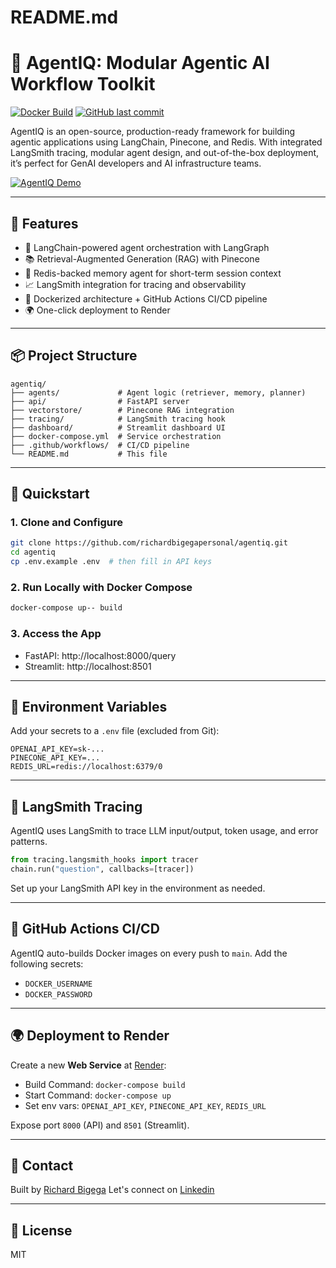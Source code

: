 # README.md

# 🤖 AgentIQ: Modular Agentic AI Workflow Toolkit

[![Docker Build](https://img.shields.io/docker/cloud/build/your-dockerhub-username/agentiq)](https://hub.docker.com/r/rbigega/agentiq)
[![GitHub last commit](https://img.shields.io/github/last-commit/your-username/agentiq)](https://github.com/richardbigegapersonal/agentiq)

AgentIQ is an open-source, production-ready framework for building agentic applications using LangChain, Pinecone, and Redis. With integrated LangSmith tracing, modular agent design, and out-of-the-box deployment, it’s perfect for GenAI developers and AI infrastructure teams.

[![AgentIQ Demo](https://your-image-link.com/screenshot.png)](https://agentiq-ybuu.onrender.com)

---

## 🌟 Features
- 🔁 LangChain-powered agent orchestration with LangGraph
- 📚 Retrieval-Augmented Generation (RAG) with Pinecone
- 🧠 Redis-backed memory agent for short-term session context
- 📈 LangSmith integration for tracing and observability
- 🐳 Dockerized architecture + GitHub Actions CI/CD pipeline
- 🌍 One-click deployment to Render

---

## 📦 Project Structure
```
agentiq/
├── agents/             # Agent logic (retriever, memory, planner)
├── api/                # FastAPI server
├── vectorstore/        # Pinecone RAG integration
├── tracing/            # LangSmith tracing hook
├── dashboard/          # Streamlit dashboard UI
├── docker-compose.yml  # Service orchestration
├── .github/workflows/  # CI/CD pipeline
└── README.md           # This file
```

---

## 🚀 Quickstart
### 1. Clone and Configure
```bash
git clone https://github.com/richardbigegapersonal/agentiq.git
cd agentiq
cp .env.example .env  # then fill in API keys
```

### 2. Run Locally with Docker Compose
```bash
docker-compose up-- build
```

### 3. Access the App
- FastAPI: http://localhost:8000/query
- Streamlit: http://localhost:8501

---

## 🔐 Environment Variables
Add your secrets to a `.env` file (excluded from Git):
```env
OPENAI_API_KEY=sk-...
PINECONE_API_KEY=...
REDIS_URL=redis://localhost:6379/0
```

---

## 🧠 LangSmith Tracing
AgentIQ uses LangSmith to trace LLM input/output, token usage, and error patterns.
```python
from tracing.langsmith_hooks import tracer
chain.run("question", callbacks=[tracer])
```

Set up your LangSmith API key in the environment as needed.

---

## 🔁 GitHub Actions CI/CD
AgentIQ auto-builds Docker images on every push to `main`. Add the following secrets:
- `DOCKER_USERNAME`
- `DOCKER_PASSWORD`

---

## 🌍 Deployment to Render
Create a new **Web Service** at [Render](https://dashboard.render.com):
- Build Command: `docker-compose build`
- Start Command: `docker-compose up`
- Set env vars: `OPENAI_API_KEY`, `PINECONE_API_KEY`, `REDIS_URL`

Expose port `8000` (API) and `8501` (Streamlit).

---


## 💬 Contact
Built by [Richard Bigega](mailto:richardbigega@gmail.com)
Let's connect on [Linkedin](https://linkedin.com/in/richard-bigega)

---

## 📄 License
MIT
